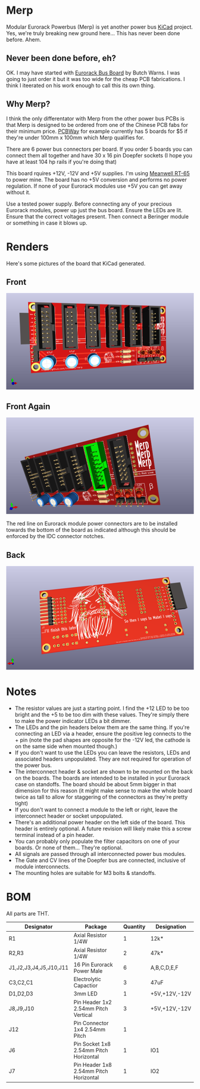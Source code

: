 # Merp

Modular Eurorack Powerbus (Merp) is yet another power bus [KiCad](https://www.kicad.org/) project. Yes, we're truly breaking new ground here... This has never been done before. Ahem.

## Never been done before, eh?

OK. I may have started with [Eurorack Bus Board](https://github.com/butchwarns/Eurorack_Bus_Board) by Butch Warns. I was going to just order it but it was too wide for the cheap PCB fabrications. I think I iteerated on his work enough to call this its own thing.

## Why Merp?

I think the only differentator with Merp from the other power bus PCBs is that Merp is designed to be ordered from one of the Chinese PCB fabs for their minimum price. [PCBWay](https://www.pcbway.com/) for example currently has 5 boards for $5 if they're under 100mm x 100mm which Merp qualifies for.

There are 6 power bus connectors per board. If you order 5 boards you can connect them all together and have 30 x 16 pin Doepfer sockets (I hope you have at least 104 hp rails if you're doing that) 

This board rquires +12V, -12V and +5V supplies. I'm using [Meanwell RT-65](https://www.meanwell.com/webapp/product/search.aspx?prod=RT-65) to power mine. The board has no +5V conversion and performs no power regulation. If none of your Eurorack modules use +5V you can get away without it.

Use a tested power supply. Before connecting any of your precious Eurorack modules, power up just the bus board. Ensure the LEDs are lit. Ensure that the correct voltages present. Then connect a Beringer module or something in case it blows up. 

# Renders

Here's some pictures of the board that KiCad generated.

## Front

![](images/merp_front.png?raw=true)

## Front Again

![](images/merp_front2.png?raw=true)

The red line on Eurorack module power connectors are to be installed towards the bottom of the board as indicated although this should be enforced by the IDC connector notches.

## Back

![](images/merp_back.png?raw=true)

# Notes

- The resistor values are just a starting point. I find the +12 LED to be too bright and the +5 to be too dim with these values. They're simply there to make the power indicator LEDs a bit dimmer.
- The LEDs and the pin headers below them are the same thing. If you're connecting an LED via a header, ensure the positive leg connects to the + pin (note the pad shapes are opposite for the -12V led, the cathode is on the same side when mounted though.)
- If you don't want to use the LEDs you can leave the resistors, LEDs and associated headers unpopulated. They are not required for operation of the power bus.
- The interconnect header & socket are shown to be mounted on the back on the boards. The boards are intended to be installed in your Eurorack case on standoffs. The board should be about 5mm bigger in that dimension for this reason (it might make sense to make the whole board twice as tall to allow for staggering of the connectors as they're pretty tight)
- If you don't want to connect a module to the left or right, leave the interconnect header or socket unpopulated.
- There's an additional power header on the left side of the board. This header is entirely optional. A future revision will likely make this a screw terminal instead of a pin header.
- You can probably only populate the filter capacitors on one of your boards. Or none of them... They're optional.
- All signals are passed through all interconnected power bus modules.
- The Gate and CV lines of the Doepfer bus are connected, inclusive of module interconnects.
- The mounting holes are suitable for M3 bolts & standoffs.

# BOM

All parts are THT.

|Designator |Package                                         |Quantity|Designation    |
|-----------|------------------------------------------------|--------|---------------|
|R1         |Axial Resistor 1/4W |1       |12k*            |
|R2,R3      |Axial Resistor 1/4W|2       |47k*            |
|J1,J2,J3,J4,J5,J10,J11|16 Pin Eurorack Power Male|6       |A,B,C,D,E,F              |
|C3,C2,C1   |Electrolytic Capactior                         |3       |47uF           |
|D1,D2,D3         |3mm LED                                      |1       |+5V,+12V,-12V           |
|J8,J9,J10         |Pin Header 1x2 2.54mm Pitch Vertical                 |3       |+5V,+12V,-12V            |
|J12        |Pin Connector 1x4 2.54mm Pitch                 |1       ||
|J6         |Pin Socket 1x8 2.54mm Pitch Horizontal                |1       |IO1            |
|J7         |Pin Header 1x8 2.54mm Pitch Horizontal               |1       |IO2            |
